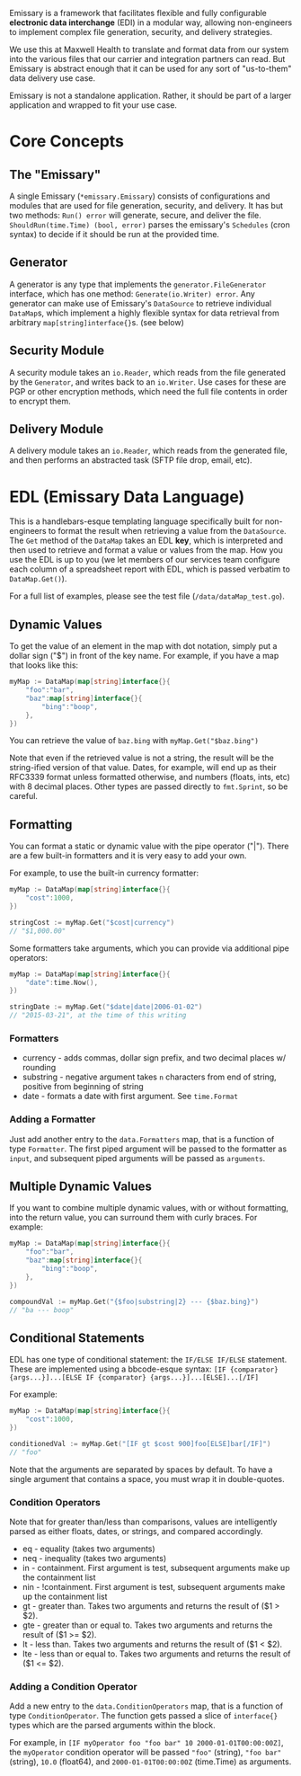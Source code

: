 Emissary is a framework that facilitates flexible and fully configurable **electronic data interchange** (EDI) in a modular way, allowing non-engineers to implement complex file generation, security, and delivery strategies. 

We use this at Maxwell Health to translate and format data from our system into the various files that our carrier and integration partners can read. But Emissary is abstract enough that it can be used for any sort of "us-to-them" data delivery use case.

Emissary is not a standalone application. Rather, it should be part of a larger application and wrapped to fit your use case.

# Core Concepts
## The "Emissary"
A single Emissary (`*emissary.Emissary`) consists of configurations and modules that are used for file generation, security, and delivery. It has but two methods: `Run() error` will generate, secure, and deliver the file. `ShouldRun(time.Time) (bool, error)` parses the emissary's `Schedules` (cron syntax) to decide if it should be run at the provided time.

## Generator
A generator is any type that implements the `generator.FileGenerator` interface, which has one method: `Generate(io.Writer) error`. Any generator can make use of Emissary's `DataSource` to retrieve individual `DataMap`s, which implement a highly flexible syntax for data retrieval from arbitrary `map[string]interface{}`s. (see below)

## Security Module
A security module takes an `io.Reader`, which reads from the file generated by the `Generator`, and writes back to an `io.Writer`. Use cases for these are PGP or other encryption methods, which need the full file contents in order to encrypt them.

## Delivery Module
A delivery module takes an `io.Reader`, which reads from the generated file, and then performs an abstracted task (SFTP file drop, email, etc).

# EDL (Emissary Data Language)
This is a handlebars-esque templating language specifically built for non-engineers to format the result when retrieving a value from the `DataSource`. The `Get` method of the `DataMap` takes an EDL **key**, which is interpreted and then used to retrieve and format a value or values from the map. How you use the EDL is up to you (we let members of our services team configure each column of a spreadsheet report with EDL, which is passed verbatim to `DataMap.Get()`).

For a full list of examples, please see the test file (`/data/dataMap_test.go`).

## Dynamic Values
To get the value of an element in the map with dot notation, simply put a dollar sign ("$") in front of the key name. For example, if you have a map that looks like this:

```go
myMap := DataMap(map[string]interface{}{
	"foo":"bar",
	"baz":map[string]interface{}{
		"bing":"boop",
	},
})
```

You can retrieve the value of `baz.bing` with `myMap.Get("$baz.bing")`

Note that even if the retrieved value is not a string, the result will be the string-ified version of that value. Dates, for example, will end up as their RFC3339 format unless formatted otherwise, and numbers (floats, ints, etc) with 8 decimal places. Other types are passed directly to `fmt.Sprint`, so be careful.

## Formatting
You can format a static or dynamic value with the pipe operator ("|"). There are a few built-in formatters and it is very easy to add your own.

For example, to use the built-in currency formatter:

```go
myMap := DataMap(map[string]interface{}{
	"cost":1000,
})

stringCost := myMap.Get("$cost|currency") 
// "$1,000.00"
```

Some formatters take arguments, which you can provide via additional pipe operators:

```go
myMap := DataMap(map[string]interface{}{
	"date":time.Now(),
})

stringDate := myMap.Get("$date|date|2006-01-02") 
// "2015-03-21", at the time of this writing
```

### Formatters
* currency - adds commas, dollar sign prefix, and two decimal places w/ rounding
* substring - negative argument takes `n` characters from end of string, positive from beginning of string
* date - formats a date with first argument. See `time.Format` 

### Adding a Formatter
Just add another entry to the `data.Formatters` map, that is a function of type `Formatter`. The first piped argument will be passed to the formatter as `input`, and subsequent piped arguments will be passed as `arguments`.

## Multiple Dynamic Values
If you want to combine multiple dynamic values, with or without formatting, into the return value, you can surround them with curly braces. For example:

```go
myMap := DataMap(map[string]interface{}{
	"foo":"bar",
	"baz":map[string]interface{}{
		"bing":"boop",
	},
})

compoundVal := myMap.Get("{$foo|substring|2} --- {$baz.bing}")
// "ba --- boop"
```

## Conditional Statements
EDL has one type of conditional statement: the `IF/ELSE IF/ELSE` statement. These are implemented using a bbcode-esque syntax: `[IF {comparator} {args...}]...[ELSE IF {comparator} {args...}]...[ELSE]...[/IF]`

For example:

```go
myMap := DataMap(map[string]interface{}{
	"cost":1000,
})

conditionedVal := myMap.Get("[IF gt $cost 900]foo[ELSE]bar[/IF]")
// "foo"
```

Note that the arguments are separated by spaces by default. To have a single argument that contains a space, you must wrap it in double-quotes.

### Condition Operators
Note that for greater than/less than comparisons, values are intelligently parsed as either floats, dates, or strings, and compared accordingly.

* eq - equality (takes two arguments)
* neq - inequality (takes two arguments)
* in - containment. First argument is test, subsequent arguments make up the containment list
* nin - !containment. First argument is test, subsequent arguments make up the containment list
* gt - greater than. Takes two arguments and returns the result of ($1 > $2).
* gte - greater than or equal to. Takes two arguments and returns the result of ($1 >= $2).
* lt - less than. Takes two arguments and returns the result of ($1 < $2).
* lte - less than or equal to. Takes two arguments and returns the result of ($1 <= $2).

### Adding a Condition Operator
Add a new entry to the `data.ConditionOperators` map, that is a function of type `ConditionOperator`. The function gets passed a slice of `interface{}` types which are the parsed arguments within the block.

For example, in `[IF myOperator foo "foo bar" 10 2000-01-01T00:00:00Z]`, the `myOperator` condition operator will be passed `"foo"` (string), `"foo bar"` (string), `10.0` (float64), and `2000-01-01T00:00:00Z` (time.Time) as arguments.
